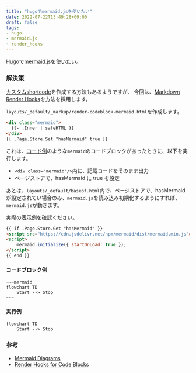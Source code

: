 ```yaml
---
title: "hugoでmermaid.jsを使いたい"
date: 2022-07-22T13:49:28+09:00
draft: false
tags:
- hugo
- mermaid.js
- render_hooks
---
```


Hugoで[mermaid.js](https://mermaid-js.github.io/mermaid/#/)を使いたい。

<!--more-->

### 解決策

[カスタムshortcode](https://gohugo.io/templates/shortcode-templates/#create-custom-shortcodes)を作成する方法もあるようですが、
今回は、[Markdown Render Hooks](https://gohugo.io/templates/render-hooks/)を方法を採用します。

`layouts/_default/_markup/render-codeblock-mermaid.html`を作成します。

~~~html
<div class="mermaid">
  {{- .Inner | safeHTML }}
</div>
{{ .Page.Store.Set "hasMermaid" true }}
~~~

これは、[コード例](#コードブロック例)のような`mermaid`のコードブロックがあったときに、以下を実行します。

- `<div class='mermaid'/>`内に、記載コードをそのまま出力
- ページストアで、hasMermaid に true を設定

あとは、`layouts/_default/baseof.html`内で、ページストアで、hasMermaidが設定されてい場合のみ、`mermaid.js`を読み込み初期化するようにすれば、`mermaid.js`が動きます。

実際の[表示例](#実行例)を確認ください。

~~~html
{{ if .Page.Store.Get "hasMermaid" }}
<script src="https://cdn.jsdelivr.net/npm/mermaid/dist/mermaid.min.js"></script>
<script>
    mermaid.initialize({ startOnLoad: true });
</script>
{{ end }}
~~~

#### コードブロック例

~~~~text
~~~mermaid
flowchart TD
    Start --> Stop
~~~
~~~~

#### 実行例

~~~mermaid
flowchart TD
    Start --> Stop
~~~

### 参考
- [Mermaid Diagrams](https://gohugo.io/content-management/diagrams/#mermaid-diagrams)
- [Render Hooks for Code Blocks](https://gohugo.io/templates/render-hooks/#render-hooks-for-code-blocks)

